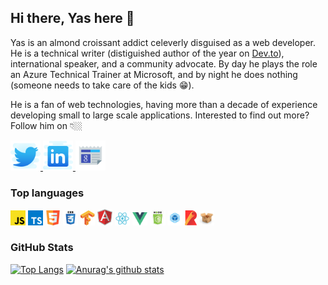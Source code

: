 ## Hi there, Yas here 👋

Yas is an almond croissant addict celeverly disguised as a web developer. He is a technical writer (distiguished author of the year on [Dev.to](https://dev.to/yashints)), international speaker, and a community advocate. By day he plays the role an Azure Technical Trainer at Microsoft, and by night he does nothing (someone needs to take care of the kids 😁).

He is a fan of web technologies, having more than a decade of experience developing small to large scale applications. Interested to find out more? Follow him on 👇🏼

<a href="https://twitter.com/yashints" target="_blank" title="Yashints on Twitter">
  <img width="48" src="https://raw.githubusercontent.com/yashints/yashints/master/assets/icons8-twitter.svg" alt="Twitter"/>
</a>
<a href="https://linkedin.com/in/yashints" target="_blank" title="Yashints on LinkedIn">
  <img width="48" src="https://raw.githubusercontent.com/yashints/yashints/master/assets/icons8-linkedin.svg" alt="LinkedIn"/>
</a>
<a href="https://yashints.dev" target="_blank" title="Yashints' website">
  <img width="48" src="https://raw.githubusercontent.com/yashints/yashints/master/assets/icons8-google-news.svg" alt="Website"/>
</a>

### Top languages
<code><img width="24" src="https://raw.githubusercontent.com/yashints/yashints/master/assets/javascript.svg" alt="JavaScript"/></code>
<code><img width="24" src="https://raw.githubusercontent.com/yashints/yashints/master/assets/typescript.svg" alt="TypeScript"/></code>
<code><img width="24" src="https://raw.githubusercontent.com/yashints/yashints/master/assets/html.svg" alt="HTML" /></code>
<code><img width="24" src="https://raw.githubusercontent.com/yashints/yashints/master/assets/css3.svg" alt="CSS" /></code>
<code><img height="24" src="https://raw.githubusercontent.com/yashints/yashints/master/assets/tfjs.svg" alt="Tensorflow.js" /></code>
<code><img width="24" src="https://raw.githubusercontent.com/yashints/yashints/master/assets/Angular.svg" alt="Angular"/></code>
<code><img width="24" src="https://raw.githubusercontent.com/yashints/yashints/master/assets/react.svg" alt="React" /></code>
<code><img width="24" src="https://raw.githubusercontent.com/yashints/yashints/master/assets/vuejs.png" alt="Vue" /></code>
<code><img height="24" src="https://raw.githubusercontent.com/yashints/yashints/master/assets/nodejs.png" alt="Node.js" /></code>
<code><img height="24" src="https://raw.githubusercontent.com/yashints/yashints/master/assets/webpack.png" alt="WebPack" /></code>
<code><img height="24" src="https://raw.githubusercontent.com/yashints/yashints/master/assets/rollup.png" alt="Rollup" /></code>
<code><img height="24" src="https://raw.githubusercontent.com/yashints/yashints/master/assets/parcel-og.png" alt="Paecel" /></code>

### GitHub Stats

[![Top Langs](https://github-readme-stats.vercel.app/api/top-langs/?username=yashints&theme=tokyonight)](https://github.com/yashints/github-readme-stats)
[![Anurag's github stats](https://github-readme-stats.vercel.app/api?username=yashints&show_icons=true&theme=tokyonight)](https://github.com/yashints/github-readme-stats)
